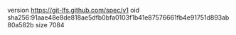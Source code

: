 version https://git-lfs.github.com/spec/v1
oid sha256:91aae48e8de818ae5dfb0bfa0103f1b41e87576661fb4e91751d893ab80a582b
size 7084
